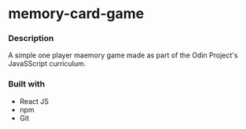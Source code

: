# memory-card-game

### Description
A simple one player maemory game made as part of the Odin Project's JavaSScript curriculum.
### Built with
- React JS
- npm
- Git
